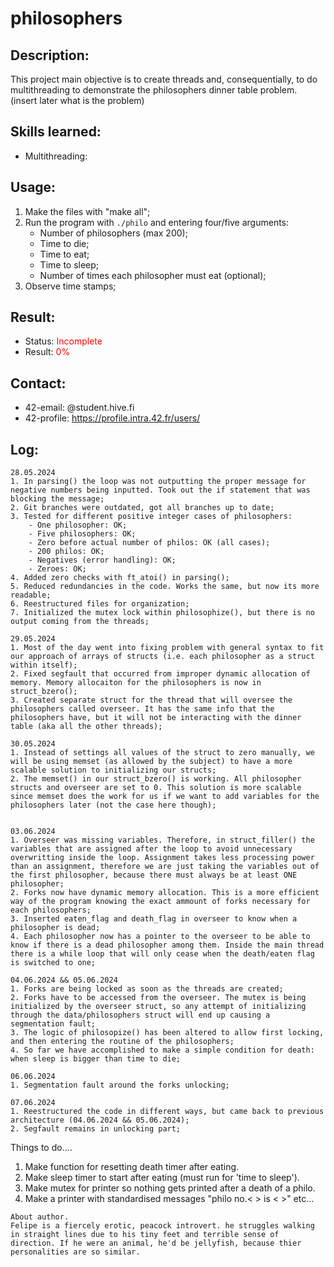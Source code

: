 # philosophers

## Description:
This project main objective is to create threads and, consequentially, to do multithreading to demonstrate the philosophers dinner table problem. (insert later what is the problem)

## Skills learned:
- Multithreading: <PLACEHOLDER>

## Usage:
1. Make the files with "make all";
2. Run the program with ```./philo``` and entering four/five arguments:
	- Number of philosophers (max 200);
	- Time to die;
	- Time to eat;
	- Time to sleep;
	- Number of times each philosopher must eat (optional);
3. Observe time stamps;

## Result:
- Status: <span style="color:red">Incomplete</span>
- Result: <span style="color:red">0%</span>

## Contact: 
- 42-email: <PLACEHOLDER>@student.hive.fi
- 42-profile: [https://profile.intra.42.fr/users/<INSERTUSERNAME>](https://profile.intra.42.fr/users/<INSERTUSERNAME>)

## Log:
```
28.05.2024
1. In parsing() the loop was not outputting the proper message for negative numbers being inputted. Took out the if statement that was blocking the message;
2. Git branches were outdated, got all branches up to date;
3. Tested for different positive integer cases of philosophers:
	- One philosopher: OK;
	- Five philosophers: OK;
	- Zero before actual number of philos: OK (all cases);
	- 200 philos: OK;
	- Negatives (error handling): OK;
	- Zeroes: OK;
4. Added zero checks with ft_atoi() in parsing();
5. Reduced redundancies in the code. Works the same, but now its more readable;
6. Reestructured files for organization;
7. Initialized the mutex lock within philosophize(), but there is no output coming from the threads;

29.05.2024
1. Most of the day went into fixing problem with general syntax to fit our approach of arrays of structs (i.e. each philosopher as a struct within itself);
2. Fixed segfault that occurred from improper dynamic allocation of memory. Memory allocaiton for the philosophers is now in struct_bzero();
3. Created separate struct for the thread that will oversee the philosophers called overseer. It has the same info that the philosophers have, but it will not be interacting with the dinner table (aka all the other threads);

30.05.2024
1. Instead of settings all values of the struct to zero manually, we will be using memset (as allowed by the subject) to have a more scalable solution to initializing our structs;
2. The memset() in our struct_bzero() is working. All philosopher structs and overseer are set to 0. This solution is more scalable since memset does the work for us if we want to add variables for the philosophers later (not the case here though);


03.06.2024
1. Overseer was missing variables. Therefore, in struct_filler() the variables that are assigned after the loop to avoid unnecessary overwritting inside the loop. Assignment takes less processing power than an assignment, therefore we are just taking the variables out of the first philosopher, because there must always be at least ONE philosopher;
2. Forks now have dynamic memory allocation. This is a more efficient way of the program knowing the exact ammount of forks necessary for each philosophers;
3. Inserted eaten_flag and death_flag in overseer to know when a philosopher is dead; 
4. Each philosopher now has a pointer to the overseer to be able to know if there is a dead philosopher among them. Inside the main thread there is a while loop that will only cease when the death/eaten flag is switched to one;

04.06.2024 && 05.06.2024
1. Forks are being locked as soon as the threads are created;
2. Forks have to be accessed from the overseer. The mutex is being initialized by the overseer struct, so any attempt of initializing through the data/philosophers struct will end up causing a segmentation fault;
3. The logic of philosopize() has been altered to allow first locking, and then entering the routine of the philosophers;
4. So far we have accomplished to make a simple condition for death: when sleep is bigger than time to die;

06.06.2024
1. Segmentation fault around the forks unlocking;

07.06.2024
1. Reestructured the code in different ways, but came back to previous architecture (04.06.2024 && 05.06.2024);
2. Segfault remains in unlocking part;
```

Things to do....
1. Make function for resetting death timer after eating.
2. Make sleep timer to start after eating (must run for 'time to sleep').
3. Make mutex for printer so nothing gets printed after a death of a philo.
4. Make a printer with standardised messages "philo no.< > is < >" etc...

```
About author.
Felipe is a fiercely erotic, peacock introvert. he struggles walking in straight lines due to his tiny feet and terrible sense of direction. If he were an animal, he'd be jellyfish, because thier personalities are so similar.
```
